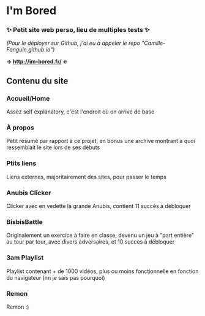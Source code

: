 # I'm Bored
### ✨ Petit site web perso, lieu de multiples tests ✨
*(Pour le déployer sur Github, j'ai eu à appeler le repo "Camille-Fanguin.github.io")*

**-> http://im-bored.fr/ <-**

## Contenu du site
### Accueil/Home
Assez self explanatory, c'est l'endroit où on arrive de base

### À propos
Petit résumé par rapport à ce projet, en bonus une archive montrant à quoi ressemblait le site lors de ses débuts

### Ptits liens 
Liens externes, majoritairement des sites, pour passer le temps

### Anubis Clicker
Clicker avec en vedette la grande Anubis, contient 11 succès à débloquer

### BisbisBattle
Originalement un exercice à faire en classe, devenu un jeu à "part entière" au tour par tour, avec divers adversaires, et 10 succès à débloquer

### 3am Playlist
Playlist contenant + de 1000 vidéos, plus ou moins fonctionnelle en fonction du navigateur (nn je sais pas pourquoi)

### Remon
Remon :)
